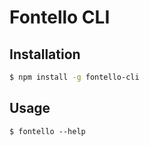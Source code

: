 # Fontello CLI

## Installation
```sh
$ npm install -g fontello-cli
```

## Usage
```
$ fontello --help
```
